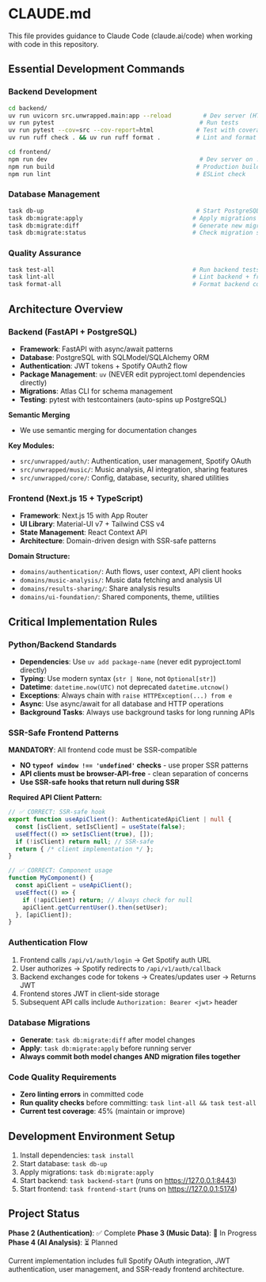 # CLAUDE.md

This file provides guidance to Claude Code (claude.ai/code) when working with code in this repository.

## Essential Development Commands

### Backend Development
```bash
cd backend/
uv run uvicorn src.unwrapped.main:app --reload         # Dev server (HTTPS on :8443)
uv run pytest                                         # Run tests
uv run pytest --cov=src --cov-report=html            # Test with coverage
uv run ruff check . && uv run ruff format .          # Lint and format
```

```bash
cd frontend/
npm run dev                                           # Dev server on :5174
npm run build                                        # Production build
npm run lint                                         # ESLint check
```

### Database Management
```bash
task db-up                                           # Start PostgreSQL
task db:migrate:apply                               # Apply migrations
task db:migrate:diff                                # Generate new migration
task db:migrate:status                              # Check migration status
```

### Quality Assurance
```bash
task test-all                                       # Run backend tests
task lint-all                                       # Lint backend + frontend
task format-all                                     # Format backend code
```

## Architecture Overview

### Backend (FastAPI + PostgreSQL)
- **Framework**: FastAPI with async/await patterns
- **Database**: PostgreSQL with SQLModel/SQLAlchemy ORM
- **Authentication**: JWT tokens + Spotify OAuth2 flow
- **Package Management**: `uv` (NEVER edit pyproject.toml dependencies directly)
- **Migrations**: Atlas CLI for schema management
- **Testing**: pytest with testcontainers (auto-spins up PostgreSQL)

**Semantic Merging**
- We use semantic merging for documentation changes

**Key Modules:**
- `src/unwrapped/auth/`: Authentication, user management, Spotify OAuth
- `src/unwrapped/music/`: Music analysis, AI integration, sharing features
- `src/unwrapped/core/`: Config, database, security, shared utilities

### Frontend (Next.js 15 + TypeScript)
- **Framework**: Next.js 15 with App Router
- **UI Library**: Material-UI v7 + Tailwind CSS v4
- **State Management**: React Context API
- **Architecture**: Domain-driven design with SSR-safe patterns

**Domain Structure:**
- `domains/authentication/`: Auth flows, user context, API client hooks
- `domains/music-analysis/`: Music data fetching and analysis UI
- `domains/results-sharing/`: Share analysis results
- `domains/ui-foundation/`: Shared components, theme, utilities

## Critical Implementation Rules

### Python/Backend Standards
- **Dependencies**: Use `uv add package-name` (never edit pyproject.toml directly)
- **Typing**: Use modern syntax (`str | None`, not `Optional[str]`)
- **Datetime**: `datetime.now(UTC)` not deprecated `datetime.utcnow()`
- **Exceptions**: Always chain with `raise HTTPException(...) from e`
- **Async**: Use async/await for all database and HTTP operations
- **Background Tasks**: Always use background tasks for long running APIs

### SSR-Safe Frontend Patterns
**MANDATORY**: All frontend code must be SSR-compatible
- **NO `typeof window !== 'undefined'` checks** - use proper SSR patterns
- **API clients must be browser-API-free** - clean separation of concerns
- **Use SSR-safe hooks that return null during SSR**

**Required API Client Pattern:**
```typescript
// ✅ CORRECT: SSR-safe hook
export function useApiClient(): AuthenticatedApiClient | null {
  const [isClient, setIsClient] = useState(false);
  useEffect(() => setIsClient(true), []);
  if (!isClient) return null; // SSR-safe
  return { /* client implementation */ };
}

// ✅ CORRECT: Component usage
function MyComponent() {
  const apiClient = useApiClient();
  useEffect(() => {
    if (!apiClient) return; // Always check for null
    apiClient.getCurrentUser().then(setUser);
  }, [apiClient]);
}
```

### Authentication Flow
1. Frontend calls `/api/v1/auth/login` → Get Spotify auth URL
2. User authorizes → Spotify redirects to `/api/v1/auth/callback`
3. Backend exchanges code for tokens → Creates/updates user → Returns JWT
4. Frontend stores JWT in client-side storage
5. Subsequent API calls include `Authorization: Bearer <jwt>` header

### Database Migrations
- **Generate**: `task db:migrate:diff` after model changes
- **Apply**: `task db:migrate:apply` before running server
- **Always commit both model changes AND migration files together**

### Code Quality Requirements
- **Zero linting errors** in committed code
- **Run quality checks** before committing: `task lint-all && task test-all`
- **Current test coverage**: 45% (maintain or improve)

## Development Environment Setup
1. Install dependencies: `task install`
2. Start database: `task db-up`
3. Apply migrations: `task db:migrate:apply`
4. Start backend: `task backend-start` (runs on https://127.0.0.1:8443)
5. Start frontend: `task frontend-start` (runs on https://127.0.0.1:5174)

## Project Status
**Phase 2 (Authentication)**: ✅ Complete
**Phase 3 (Music Data)**: 🚧 In Progress
**Phase 4 (AI Analysis)**: ⏳ Planned

Current implementation includes full Spotify OAuth integration, JWT authentication, user management, and SSR-ready frontend architecture.
